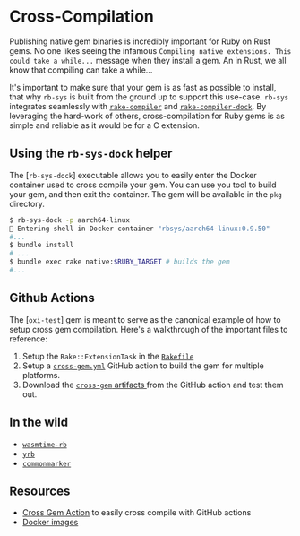 # Cross-Compilation

Publishing native gem binaries is incredibly important for Ruby on Rust gems. No one likes seeing the infamous
`Compiling native extensions. This could take a while...` message when they install a gem. An in Rust, we all know that
compiling can take a while...

It's important to make sure that your gem is as fast as possible to install, that why `rb-sys` is built from the ground
up to support this use-case. `rb-sys` integrates seamlessly with
[`rake-compiler`](https://github.com/rake-compiler/rake-compiler) and
[`rake-compiler-dock`](https://github.com/rake-compiler/rake-compiler). By leveraging the hard-work of others,
cross-compilation for Ruby gems is as simple and reliable as it would be for a C extension.

## Using the `rb-sys-dock` helper

The [`rb-sys-dock`] executable allows you to easily enter the Docker container used to cross compile your gem. You can
use you tool to build your gem, and then exit the container. The gem will be available in the `pkg` directory.

```bash
$ rb-sys-dock -p aarch64-linux
🐳 Entering shell in Docker container "rbsys/aarch64-linux:0.9.50"
#...
$ bundle install
# ...
$ bundle exec rake native:$RUBY_TARGET # builds the gem
#...
```

## Github Actions

The [`oxi-test`] gem is meant to serve as the canonical example of how to setup cross gem compilation. Here's a
walkthrough of the important files to reference:

1. Setup the `Rake::ExtensionTask` in the [`Rakefile`](https://github.com/oxidize-rb/oxi-test/blob/main/Rakefile)
2. Setup a [`cross-gem.yml`](https://github.com/oxidize-rb/oxi-test/blob/main/.github/workflows/cross-gem.yml) GitHub
   action to build the gem for multiple platforms.
3. Download the [`cross-gem` artifacts ](https://github.com/oxidize-rb/oxi-test/actions/runs/3348359067) from the GitHub
   action and test them out.

## In the wild

- [`wasmtime-rb`](https://github.com/bytecodealliance/wasmtime-rb)
- [`yrb`](https://github.com/y-crdt/yrb)
- [`commonmarker`](https://github.com/gjtorikian/commonmarker)

## Resources

- [Cross Gem Action](https://github.com/oxidize-rb/cross-gem-action) to easily cross compile with GitHub actions
- [Docker images](https://index.docker.io/u/rbsys)
